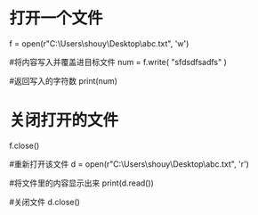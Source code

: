 # 打开一个文件
f = open(r"C:\Users\shouy\Desktop\abc.txt", 'w')

#将内容写入并覆盖进目标文件
num = f.write( "sfdsdfsadfs" )

#返回写入的字符数
print(num)
# 关闭打开的文件
f.close()

#重新打开该文件
d = open(r"C:\Users\shouy\Desktop\abc.txt", 'r')

#将文件里的内容显示出来
print(d.read())

#关闭文件
d.close()
